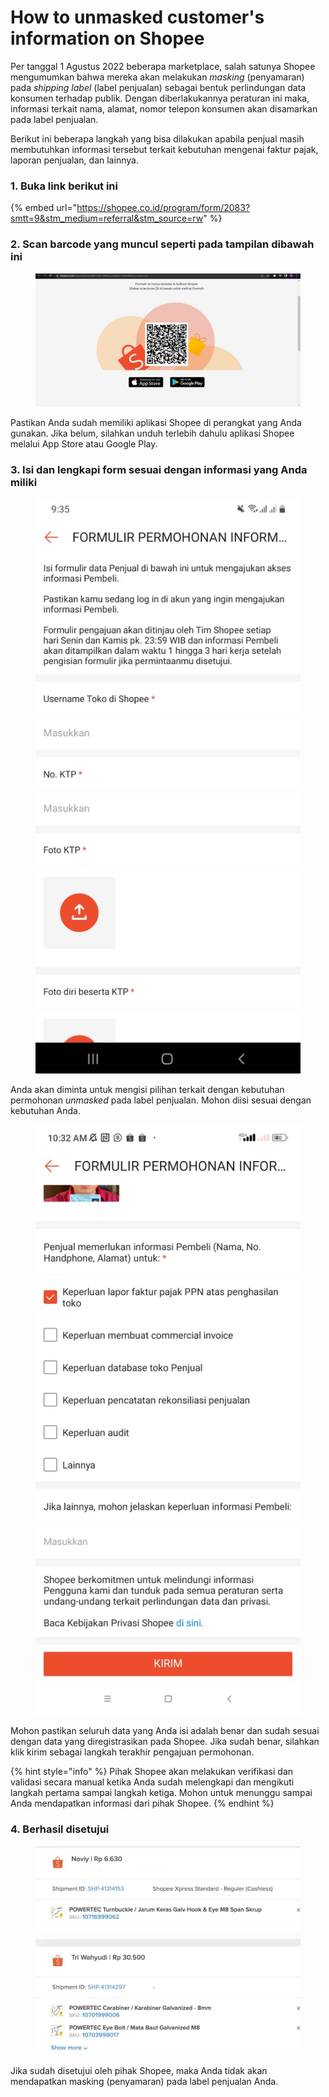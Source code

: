 # How to unmasked customer's information on Shopee

Per tanggal 1 Agustus 2022 beberapa marketplace, salah satunya Shopee mengumumkan bahwa mereka akan melakukan _masking_ (penyamaran) pada _shipping label_ (label penjualan) sebagai bentuk perlindungan data konsumen terhadap publik. Dengan diberlakukannya peraturan ini maka, informasi terkait nama, alamat, nomor telepon konsumen akan disamarkan pada label penjualan.

Berikut ini beberapa langkah yang bisa dilakukan apabila penjual masih membutuhkan informasi tersebut terkait kebutuhan mengenai faktur pajak, laporan penjualan, dan lainnya.

### 1. Buka link berikut ini

{% embed url="https://shopee.co.id/program/form/2083?smtt=9&stm_medium=referral&stm_source=rw" %}

### 2. Scan barcode yang muncul seperti pada tampilan dibawah ini

<figure><img src="../.gitbook/assets/langkah ke dua.jpeg" alt=""><figcaption></figcaption></figure>

Pastikan Anda sudah memiliki aplikasi Shopee di perangkat yang Anda gunakan. Jika belum, silahkan unduh terlebih dahulu aplikasi Shopee melalui App Store atau Google Play.

### 3. Isi dan lengkapi form sesuai dengan informasi yang Anda miliki

<figure><img src="../.gitbook/assets/langkah ketiga.jpeg" alt=""><figcaption></figcaption></figure>

Anda akan diminta untuk mengisi pilihan terkait dengan kebutuhan permohonan _unmasked_ pada label penjualan. Mohon diisi sesuai dengan kebutuhan Anda.

<figure><img src="../.gitbook/assets/WhatsApp Image 2022-09-13 at 2.18.55 PM.jpeg" alt=""><figcaption></figcaption></figure>

Mohon pastikan seluruh data yang Anda isi adalah benar dan sudah sesuai dengan data yang diregistrasikan pada Shopee. Jika sudah benar, silahkan klik kirim sebagai langkah terakhir pengajuan permohonan.

{% hint style="info" %}
Pihak Shopee akan melakukan verifikasi dan validasi secara manual ketika Anda sudah melengkapi dan mengikuti langkah pertama sampai langkah ketiga. Mohon untuk menunggu sampai Anda mendapatkan informasi dari pihak Shopee.
{% endhint %}

### 4. Berhasil disetujui

<figure><img src="../.gitbook/assets/hasil.jpeg" alt=""><figcaption></figcaption></figure>

Jika sudah disetujui oleh pihak Shopee, maka Anda tidak akan mendapatkan masking (penyamaran) pada label penjualan Anda.
